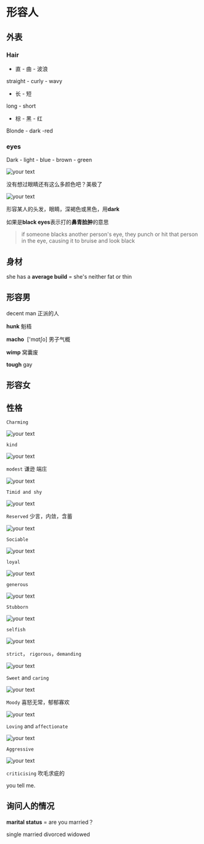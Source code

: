 # 形容人

## 外表

### Hair

- 直  -  曲  -  波浪

straight - curly - wavy 

- 长 - 短

long - short

- 棕 - 黑 - 红

Blonde - dark -red



### eyes

Dark - light - blue - brown - green

![your text](http://o7bk1ffzo.bkt.clouddn.com/1479696549572)

没有想过眼睛还有这么多颜色吧？美极了

![your text](http://o7bk1ffzo.bkt.clouddn.com/1479696468921)





形容某人的头发，眼睛，深褐色或黑色，用**dark**

如果是**black eyes**表示打的**鼻青脸肿**的意思

> if someone blacks another person's eye, they punch or hit that person in the eye, causing it to bruise and look black



## 身材

she has a **average build** = she's neither fat or thin



## 形容男

decent man 正派的人

**hunk** 魁梧

**macho**  ['mɑtʃo] 男子气概

**wimp** 窝囊废

**tough** gay



## 形容女









## 性格

`Charming`

![your text](http://o7bk1ffzo.bkt.clouddn.com/1479699612759)



`kind` 

![your text](http://o7bk1ffzo.bkt.clouddn.com/1479699133613)



`modest` 谦逊 端庄

![your text](http://o7bk1ffzo.bkt.clouddn.com/1479699659683)

`Timid and shy`  

![your text](http://o7bk1ffzo.bkt.clouddn.com/1479699169169)



`Reserved`  少言，内敛，含蓄

![your text](http://o7bk1ffzo.bkt.clouddn.com/1479699228816)



`Sociable`

![your text](http://o7bk1ffzo.bkt.clouddn.com/1479699253387)



`loyal` 

![your text](http://o7bk1ffzo.bkt.clouddn.com/1479699312695)



`generous`

![your text](http://o7bk1ffzo.bkt.clouddn.com/1479699287150)



`Stubborn`

![your text](http://o7bk1ffzo.bkt.clouddn.com/1479699334610)



`selfish`

![your text](http://o7bk1ffzo.bkt.clouddn.com/1479699367192)



`strict`， `rigorous`，`demanding`

![your text](http://o7bk1ffzo.bkt.clouddn.com/1479699401880)



`Sweet` and `caring`

![your text](http://o7bk1ffzo.bkt.clouddn.com/1479699499337)



`Moody` 喜怒无常，郁郁寡欢

![your text](http://o7bk1ffzo.bkt.clouddn.com/1479699535240)



`Loving` and `affectionate`

![your text](http://o7bk1ffzo.bkt.clouddn.com/1479699570328)



`Aggressive`

![your text](http://o7bk1ffzo.bkt.clouddn.com/1479699587885)



`criticising` 吹毛求疵的



you tell me.

## 询问人的情况

**marital status** = are you married？

single married divorced widowed